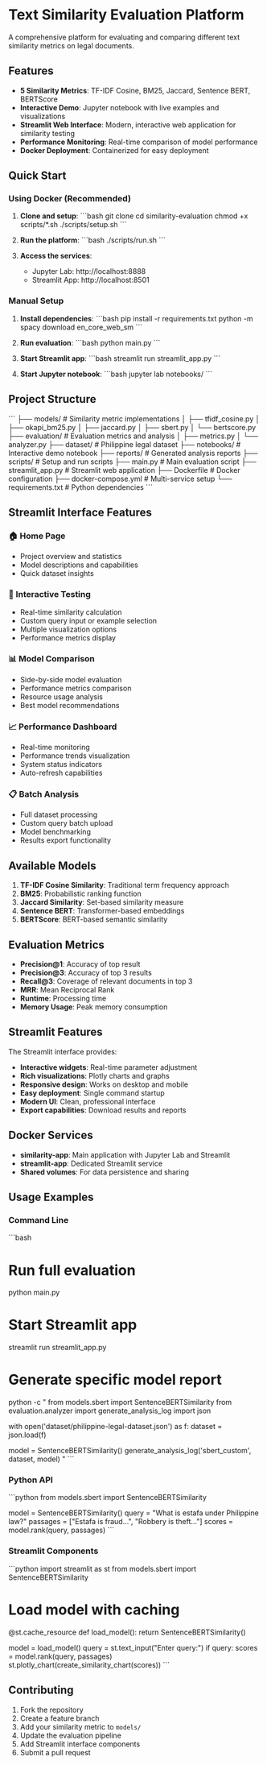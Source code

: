 # Text Similarity Evaluation Platform

A comprehensive platform for evaluating and comparing different text similarity metrics on legal documents.

## Features

- **5 Similarity Metrics**: TF-IDF Cosine, BM25, Jaccard, Sentence BERT, BERTScore
- **Interactive Demo**: Jupyter notebook with live examples and visualizations
- **Streamlit Web Interface**: Modern, interactive web application for similarity testing
- **Performance Monitoring**: Real-time comparison of model performance
- **Docker Deployment**: Containerized for easy deployment

## Quick Start

### Using Docker (Recommended)

1. **Clone and setup**:
   \`\`\`bash
   git clone <repository>
   cd similarity-evaluation
   chmod +x scripts/*.sh
   ./scripts/setup.sh
   \`\`\`

2. **Run the platform**:
   \`\`\`bash
   ./scripts/run.sh
   \`\`\`

3. **Access the services**:
   - Jupyter Lab: http://localhost:8888
   - Streamlit App: http://localhost:8501

### Manual Setup

1. **Install dependencies**:
   \`\`\`bash
   pip install -r requirements.txt
   python -m spacy download en_core_web_sm
   \`\`\`

2. **Run evaluation**:
   \`\`\`bash
   python main.py
   \`\`\`

3. **Start Streamlit app**:
   \`\`\`bash
   streamlit run streamlit_app.py
   \`\`\`

4. **Start Jupyter notebook**:
   \`\`\`bash
   jupyter lab notebooks/
   \`\`\`

## Project Structure

\`\`\`
├── models/                 # Similarity metric implementations
│   ├── tfidf_cosine.py
│   ├── okapi_bm25.py
│   ├── jaccard.py
│   ├── sbert.py
│   └── bertscore.py
├── evaluation/             # Evaluation metrics and analysis
│   ├── metrics.py
│   └── analyzer.py
├── dataset/               # Philippine legal dataset
├── notebooks/             # Interactive demo notebook
├── reports/               # Generated analysis reports
├── scripts/               # Setup and run scripts
├── main.py               # Main evaluation script
├── streamlit_app.py      # Streamlit web application
├── Dockerfile            # Docker configuration
├── docker-compose.yml    # Multi-service setup
└── requirements.txt      # Python dependencies
\`\`\`

## Streamlit Interface Features

### 🏠 Home Page
- Project overview and statistics
- Model descriptions and capabilities
- Quick dataset insights

### 🧪 Interactive Testing
- Real-time similarity calculation
- Custom query input or example selection
- Multiple visualization options
- Performance metrics display

### 📊 Model Comparison
- Side-by-side model evaluation
- Performance metrics comparison
- Resource usage analysis
- Best model recommendations

### 📈 Performance Dashboard
- Real-time monitoring
- Performance trends visualization
- System status indicators
- Auto-refresh capabilities

### 📋 Batch Analysis
- Full dataset processing
- Custom query batch upload
- Model benchmarking
- Results export functionality

## Available Models

1. **TF-IDF Cosine Similarity**: Traditional term frequency approach
2. **BM25**: Probabilistic ranking function
3. **Jaccard Similarity**: Set-based similarity measure
4. **Sentence BERT**: Transformer-based embeddings
5. **BERTScore**: BERT-based semantic similarity

## Evaluation Metrics

- **Precision@1**: Accuracy of top result
- **Precision@3**: Accuracy of top 3 results
- **Recall@3**: Coverage of relevant documents in top 3
- **MRR**: Mean Reciprocal Rank
- **Runtime**: Processing time
- **Memory Usage**: Peak memory consumption

## Streamlit Features

The Streamlit interface provides:
- **Interactive widgets**: Real-time parameter adjustment
- **Rich visualizations**: Plotly charts and graphs
- **Responsive design**: Works on desktop and mobile
- **Easy deployment**: Single command startup
- **Modern UI**: Clean, professional interface
- **Export capabilities**: Download results and reports

## Docker Services

- **similarity-app**: Main application with Jupyter Lab and Streamlit
- **streamlit-app**: Dedicated Streamlit service
- **Shared volumes**: For data persistence and sharing

## Usage Examples

### Command Line
\`\`\`bash
# Run full evaluation
python main.py

# Start Streamlit app
streamlit run streamlit_app.py

# Generate specific model report
python -c "
from models.sbert import SentenceBERTSimilarity
from evaluation.analyzer import generate_analysis_log
import json

with open('dataset/philippine-legal-dataset.json') as f:
    dataset = json.load(f)

model = SentenceBERTSimilarity()
generate_analysis_log('sbert_custom', dataset, model)
"
\`\`\`

### Python API
\`\`\`python
from models.sbert import SentenceBERTSimilarity

model = SentenceBERTSimilarity()
query = "What is estafa under Philippine law?"
passages = ["Estafa is fraud...", "Robbery is theft..."]
scores = model.rank(query, passages)
\`\`\`

### Streamlit Components
\`\`\`python
import streamlit as st
from models.sbert import SentenceBERTSimilarity

# Load model with caching
@st.cache_resource
def load_model():
    return SentenceBERTSimilarity()

model = load_model()
query = st.text_input("Enter query:")
if query:
    scores = model.rank(query, passages)
    st.plotly_chart(create_similarity_chart(scores))
\`\`\`

## Contributing

1. Fork the repository
2. Create a feature branch
3. Add your similarity metric to `models/`
4. Update the evaluation pipeline
5. Add Streamlit interface components
6. Submit a pull request